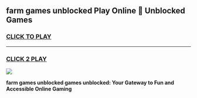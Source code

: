 
## farm games unblocked Play Online 👋 Unblocked Games
<h3>
<a href="https://premium.freeplayer.one?title=farm_games_unblocked&ref=19F">CLICK TO PLAY</a></h3>
<hr>

<h3>
<a href="https://premium.freeplayer.one?title=farm_games_unblocked&ref=19F">CLICK 2 PLAY</a>
  
</h3>

<a href="https://premium.freeplayer.one?title=farm_games_unblocked&ref=19F"><img src="https://clearcache.store/games.png"></a>


**farm games unblocked games unblocked: Your Gateway to Fun and Accessible Online Gaming**
